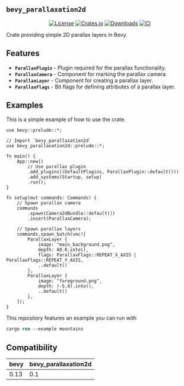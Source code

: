 ## `bevy_parallaxation2d`

<div align="center">
    
  [![License](https://img.shields.io/badge/license-MIT%2FApache-blue.svg)](https://github.com/wilzet/bevy_parallaxation2d)
  [![Crates.io](https://img.shields.io/crates/v/bevy_parallaxation2d.svg)](https://crates.io/crates/bevy_parallaxation2d)
  [![Downloads](https://img.shields.io/crates/d/bevy_parallaxation2d.svg)](https://crates.io/crates/bevy_parallaxation2d)
  [![CI](https://github.com/wilzet/bevy_parallaxation2d/workflows/CI/badge.svg)](https://github.com/wilzet/bevy_parallaxation2d/actions)
</div>

Crate providing simple 2D parallax layers in Bevy.

## Features
* **`ParallaxPlugin`** - Plugin required for the parallax functionality.
* **`ParallaxCamera`** - Component for marking the parallax camera.
* **`ParallaxLayer`** - Component for creating a parallax layer.
* **`ParallaxFlags`** - Bit flags for defining attributes of a parallax layer.

## Examples
This is a simple example of how to use the crate.
```rust, no_run
use bevy::prelude::*;

// Import `bevy_parallaxation2d`
use bevy_parallaxation2d::prelude::*;

fn main() {
    App::new()
        // Use parallax plugin
        .add_plugins((DefaultPlugins, ParallaxPlugin::default()))
        .add_systems(Startup, setup)
        .run();
}

fn setup(mut commands: Commands) {
    // Spawn parallax camera
    commands
        .spawn(Camera2dBundle::default())
        .insert(ParallaxCamera);

    // Spawn parallax layers
    commands.spawn_batch(vec![
        ParallaxLayer {
            image: "main_background.png",
            depth: 80.0.into(),
            flags: ParallaxFlags::REPEAT_X_AXIS | ParallaxFlags::REPEAT_Y_AXIS,
            ..default()
        },
        ParallaxLayer {
            image: "foreground.png",
            depth: (-5.0).into(),
            ..default()
        },
    ]);
}
```

This repository features an example you can run with
```ps
cargo run --example mountains
```

## Compatibility
| bevy | bevy_parallaxation2d |
|------|----------------------|
| 0.13 | 0.1                  |

